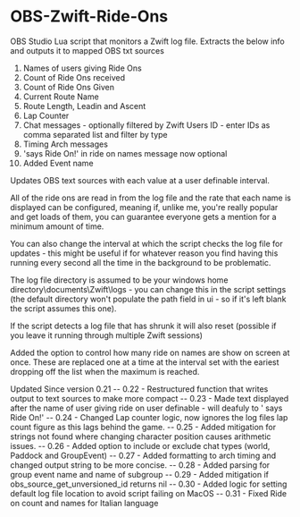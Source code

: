 # OBS-Zwift-Ride-Ons
OBS Studio Lua script that monitors a Zwift log file.  Extracts the below info and outputs it to mapped OBS txt sources

1. Names of users giving Ride Ons
2. Count of Ride Ons received
3. Count of Ride Ons Given
4. Current Route Name
5. Route Length, Leadin and Ascent 
6. Lap Counter
7. Chat messages - optionally filtered by Zwift Users ID - enter IDs as comma separated list and filter by type
8. Timing Arch messages
9. 'says Ride On!' in ride on names message now optional
10. Added Event name

Updates OBS text sources with each value at a user definable interval. 

All of the ride ons are read in from the log file and the rate that each name is displayed can be configured, meaning if, unlike me, you're really popular and get loads of them, you can guarantee everyone gets a mention for a minimum amount of time. 

You can also change the interval at which the script checks the log file for updates - this might be useful if for whatever reason you find having this running every second all the time in the background to be problematic. 

The log file directory is assumed to be your windows home directory\documents\Zwift\logs - you can change this in the script settings (the default directory won't populate the path field in ui - so if it's left blank the script assumes this one). 

If the script detects a log file that has shrunk it will also reset (possible if you leave it running through multiple Zwift sessions)

Added the option to control how many ride on names are show on screen at once.  These are replaced one at a time at the interval set with the eariest dropping off the list when the maximum is reached.

Updated Since version 0.21
-- 0.22 - Restructured function that writes output to text sources to make more compact
-- 0.23 - Made text displayed after the name of user giving ride on user definable - will deafuly to ' says Ride On!'
-- 0.24 - Changed Lap counter logic, now ignores the log files lap count figure as this lags behind the game. 
-- 0.25 - Added mitigation for strings not found where changing character position causes arithmetic issues. 
-- 0.26 - Added option to include or exclude chat types (world, Paddock and GroupEvent)
-- 0.27 - Added formatting to arch timing and changed output string to be more concise. 
-- 0.28 - Added parsing for group event name and name of subgroup
-- 0.29 - Added mitigation if obs_source_get_unversioned_id returns nil
-- 0.30 - Added logic for setting default log file location to avoid script failing on MacOS
-- 0.31 - Fixed Ride on count and names for Italian language
